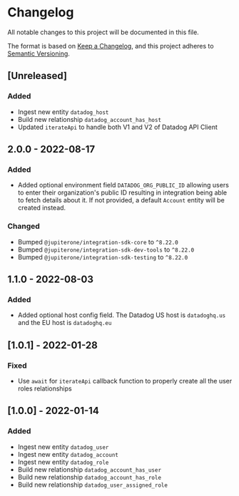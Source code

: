 # Changelog

All notable changes to this project will be documented in this file.

The format is based on [Keep a Changelog](https://keepachangelog.com/en/1.0.0/),
and this project adheres to
[Semantic Versioning](https://semver.org/spec/v2.0.0.html).

## [Unreleased]

### Added

- Ingest new entity `datadog_host`
- Build new relationship `datadog_account_has_host`
- Updated `iterateApi` to handle both V1 and V2 of Datadog API Client

## 2.0.0 - 2022-08-17

### Added

- Added optional environment field `DATADOG_ORG_PUBLIC_ID` allowing users to
  enter their organization's public ID resulting in integration being able to
  fetch details about it. If not provided, a default `Account` entity will be
  created instead.

### Changed

- Bumped `@jupiterone/integration-sdk-core` to `^8.22.0`
- Bumped `@jupiterone/integration-sdk-dev-tools` to `^8.22.0`
- Bumped `@jupiterone/integration-sdk-testing` to `^8.22.0`

## 1.1.0 - 2022-08-03

### Added

- Added optional host config field. The Datadog US host is `datadoghq.us` and
  the EU host is `datadoghq.eu`

## [1.0.1] - 2022-01-28

### Fixed

- Use `await` for `iterateApi` callback function to properly create all the user
  roles relationships

## [1.0.0] - 2022-01-14

### Added

- Ingest new entity `datadog_user`
- Ingest new entity `datadog_account`
- Ingest new entity `datadog_role`
- Build new relationship `datadog_account_has_user`
- Build new relationship `datadog_account_has_role`
- Build new relationship `datadog_user_assigned_role`
